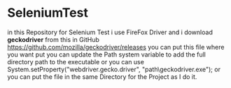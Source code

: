 # SeleniumTest

in this Repository for Selenium Test 
i use FireFox Driver and i download **geckodriver** from this in GitHub https://github.com/mozilla/geckodriver/releases 
you can put this file where you want put you 
can update the Path system variable to add the full directory path to the executable
or
you can use  System.setProperty("webdriver.gecko.driver", "path\\geckodriver.exe");
or
you can put the file in the same Directory for the Project as I do it.

